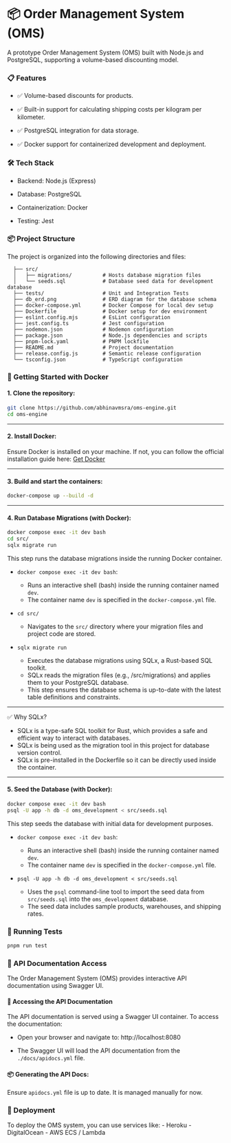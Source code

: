 # 📦 Order Management System (OMS)

A prototype Order Management System (OMS) built with Node.js and PostgreSQL, supporting a volume-based discounting model.

### 📋 Features
- ✅ Volume-based discounts for products.

- ✅ Built-in support for calculating shipping costs per kilogram per kilometer.

- ✅ PostgreSQL integration for data storage.

- ✅ Docker support for containerized development and deployment.


### 🛠️ Tech Stack
- Backend: Node.js (Express)

- Database: PostgreSQL

- Containerization: Docker

- Testing: Jest

### 📦 Project Structure
The project is organized into the following directories and files:
```
  ├── src/
  │   ├── migrations/          # Hosts database migration files
  │   └── seeds.sql            # Database seed data for development database
  ├── tests/                   # Unit and Integration Tests
  ├── db_erd.png               # ERD diagram for the database schema
  ├── docker-compose.yml       # Docker Compose for local dev setup
  ├── Dockerfile               # Docker setup for dev environment
  ├── eslint.config.mjs        # EsLint configuration
  ├── jest.config.ts           # Jest configuration
  ├── nodemon.json             # Nodemon configuration
  ├── package.json             # Node.js dependencies and scripts
  ├── pnpm-lock.yaml           # PNPM lockfile
  ├── README.md                # Project documentation
  ├── release.config.js        # Semantic release configuration
  └── tsconfig.json            # TypeScript configuration
```

### 🐳 Getting Started with Docker

#### 1. Clone the repository:

```bash
git clone https://github.com/abhinavmsra/oms-engine.git
cd oms-engine
```

---

#### 2. Install Docker:

Ensure Docker is installed on your machine. If not, you can follow the official installation guide here: [Get Docker](https://docs.docker.com/get-docker/)

---

#### 3. Build and start the containers:
```bash
docker-compose up --build -d
```

---

#### 4. Run Database Migrations (with Docker):
```bash
docker compose exec -it dev bash
cd src/
sqlx migrate run
```

This step runs the database migrations inside the running Docker container.

- `docker compose exec -it dev bash`:
  - Runs an interactive shell (bash) inside the running container named `dev`.
  - The container name `dev` is specified in the `docker-compose.yml` file.

- `cd src/`
  - Navigates to the `src/` directory where your migration files and project code are stored.

- `sqlx migrate run`
  - Executes the database migrations using SQLx, a Rust-based SQL toolkit.
  - SQLx reads the migration files (e.g., /src/migrations) and applies them to your PostgreSQL database.
  - This step ensures the database schema is up-to-date with the latest table definitions and constraints.

---
✅ Why SQLx?
  - SQLx is a type-safe SQL toolkit for Rust, which provides a safe and efficient way to interact with databases.
  - SQLx is being used as the migration tool in this project for database version control.
  - SQLx is pre-installed in the Dockerfile so it can be directly used inside the container.

---

#### 5. Seed the Database (with Docker):
```bash
docker compose exec -it dev bash
psql -U app -h db -d oms_development < src/seeds.sql
```

This step seeds the database with initial data for development purposes.

  - `docker compose exec -it dev bash`:
    - Runs an interactive shell (bash) inside the running container named `dev`.
    - The container name `dev` is specified in the `docker-compose.yml` file.

  - `psql -U app -h db -d oms_development < src/seeds.sql`
    - Uses the `psql` command-line tool to import the seed data from `src/seeds.sql` into the `oms_development` database.
    - The seed data includes sample products, warehouses, and shipping rates.


### 🧪 Running Tests
```bash
pnpm run test
```

### 📖 API Documentation Access

The Order Management System (OMS) provides interactive API documentation using Swagger UI.

#### 🚀 Accessing the API Documentation

The API documentation is served using a Swagger UI container. To access the documentation:

- Open your browser and navigate to: http://localhost:8080

- The Swagger UI will load the API documentation from the `./docs/apidocs.yml` file.


#### 📦 Generating the API Docs:

Ensure `apidocs.yml` file is up to date. It is managed manually for now.

### 🚀 Deployment

To deploy the OMS system, you can use services like:
	- Heroku
	- DigitalOcean
	- AWS ECS / Lambda
